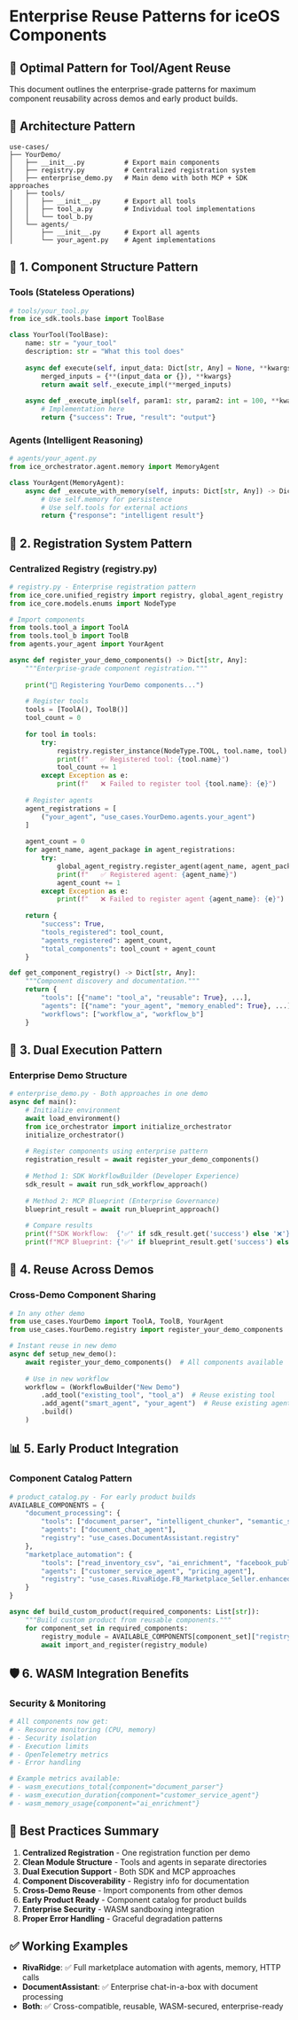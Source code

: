 # Enterprise Reuse Patterns for iceOS Components

## 🎯 **Optimal Pattern for Tool/Agent Reuse**

This document outlines the enterprise-grade patterns for maximum component reusability across demos and early product builds.

## 📐 **Architecture Pattern**

```
use-cases/
├── YourDemo/
│   ├── __init__.py          # Export main components
│   ├── registry.py          # Centralized registration system  
│   ├── enterprise_demo.py   # Main demo with both MCP + SDK approaches
│   ├── tools/
│   │   ├── __init__.py      # Export all tools
│   │   ├── tool_a.py        # Individual tool implementations
│   │   └── tool_b.py
│   └── agents/
│       ├── __init__.py      # Export all agents
│       └── your_agent.py    # Agent implementations
```

## 🔧 **1. Component Structure Pattern**

### **Tools (Stateless Operations)**
```python
# tools/your_tool.py
from ice_sdk.tools.base import ToolBase

class YourTool(ToolBase):
    name: str = "your_tool"
    description: str = "What this tool does"
    
    async def execute(self, input_data: Dict[str, Any] = None, **kwargs) -> Dict[str, Any]:
        merged_inputs = {**(input_data or {}), **kwargs}
        return await self._execute_impl(**merged_inputs)
    
    async def _execute_impl(self, param1: str, param2: int = 100, **kwargs):
        # Implementation here
        return {"success": True, "result": "output"}
```

### **Agents (Intelligent Reasoning)**
```python
# agents/your_agent.py
from ice_orchestrator.agent.memory import MemoryAgent

class YourAgent(MemoryAgent):
    async def _execute_with_memory(self, inputs: Dict[str, Any]) -> Dict[str, Any]:
        # Use self.memory for persistence
        # Use self.tools for external actions
        return {"response": "intelligent result"}
```

## 🏢 **2. Registration System Pattern**

### **Centralized Registry (registry.py)**
```python
# registry.py - Enterprise registration pattern
from ice_core.unified_registry import registry, global_agent_registry
from ice_core.models.enums import NodeType

# Import components
from tools.tool_a import ToolA
from tools.tool_b import ToolB  
from agents.your_agent import YourAgent

async def register_your_demo_components() -> Dict[str, Any]:
    """Enterprise-grade component registration."""
    
    print("🔧 Registering YourDemo components...")
    
    # Register tools
    tools = [ToolA(), ToolB()]
    tool_count = 0
    
    for tool in tools:
        try:
            registry.register_instance(NodeType.TOOL, tool.name, tool)
            print(f"   ✅ Registered tool: {tool.name}")
            tool_count += 1
        except Exception as e:
            print(f"   ❌ Failed to register tool {tool.name}: {e}")
    
    # Register agents
    agent_registrations = [
        ("your_agent", "use_cases.YourDemo.agents.your_agent")
    ]
    
    agent_count = 0
    for agent_name, agent_package in agent_registrations:
        try:
            global_agent_registry.register_agent(agent_name, agent_package)
            print(f"   ✅ Registered agent: {agent_name}")
            agent_count += 1
        except Exception as e:
            print(f"   ❌ Failed to register agent {agent_name}: {e}")
    
    return {
        "success": True,
        "tools_registered": tool_count,
        "agents_registered": agent_count,
        "total_components": tool_count + agent_count
    }

def get_component_registry() -> Dict[str, Any]:
    """Component discovery and documentation."""
    return {
        "tools": [{"name": "tool_a", "reusable": True}, ...],
        "agents": [{"name": "your_agent", "memory_enabled": True}, ...],
        "workflows": ["workflow_a", "workflow_b"]
    }
```

## 🚀 **3. Dual Execution Pattern**

### **Enterprise Demo Structure**
```python
# enterprise_demo.py - Both approaches in one demo
async def main():
    # Initialize environment
    await load_environment()
    from ice_orchestrator import initialize_orchestrator
    initialize_orchestrator()
    
    # Register components using enterprise pattern
    registration_result = await register_your_demo_components()
    
    # Method 1: SDK WorkflowBuilder (Developer Experience)
    sdk_result = await run_sdk_workflow_approach()
    
    # Method 2: MCP Blueprint (Enterprise Governance)  
    blueprint_result = await run_blueprint_approach()
    
    # Compare results
    print(f"SDK Workflow:  {'✅' if sdk_result.get('success') else '❌'}")
    print(f"MCP Blueprint: {'✅' if blueprint_result.get('success') else '❌'}")
```

## 🔄 **4. Reuse Across Demos**

### **Cross-Demo Component Sharing**
```python
# In any other demo
from use_cases.YourDemo import ToolA, ToolB, YourAgent
from use_cases.YourDemo.registry import register_your_demo_components

# Instant reuse in new demo
async def setup_new_demo():
    await register_your_demo_components()  # All components available
    
    # Use in new workflow
    workflow = (WorkflowBuilder("New Demo")
        .add_tool("existing_tool", "tool_a")  # Reuse existing tool
        .add_agent("smart_agent", "your_agent")  # Reuse existing agent
        .build()
    )
```

## 📊 **5. Early Product Integration**

### **Component Catalog Pattern**
```python
# product_catalog.py - For early product builds
AVAILABLE_COMPONENTS = {
    "document_processing": {
        "tools": ["document_parser", "intelligent_chunker", "semantic_search"],
        "agents": ["document_chat_agent"],
        "registry": "use_cases.DocumentAssistant.registry"
    },
    "marketplace_automation": {
        "tools": ["read_inventory_csv", "ai_enrichment", "facebook_publisher"],
        "agents": ["customer_service_agent", "pricing_agent"],
        "registry": "use_cases.RivaRidge.FB_Marketplace_Seller.enhanced_blueprint_demo"
    }
}

async def build_custom_product(required_components: List[str]):
    """Build custom product from reusable components."""
    for component_set in required_components:
        registry_module = AVAILABLE_COMPONENTS[component_set]["registry"]
        await import_and_register(registry_module)
```

## 🛡️ **6. WASM Integration Benefits**

### **Security & Monitoring**
```python
# All components now get:
# - Resource monitoring (CPU, memory)
# - Security isolation 
# - Execution limits
# - OpenTelemetry metrics
# - Error handling

# Example metrics available:
# - wasm_executions_total{component="document_parser"}
# - wasm_execution_duration{component="customer_service_agent"}
# - wasm_memory_usage{component="ai_enrichment"}
```

## 🎯 **Best Practices Summary**

1. **Centralized Registration** - One registration function per demo
2. **Clean Module Structure** - Tools and agents in separate directories  
3. **Dual Execution Support** - Both SDK and MCP approaches
4. **Component Discoverability** - Registry info for documentation
5. **Cross-Demo Reuse** - Import components from other demos
6. **Early Product Ready** - Component catalog for product builds
7. **Enterprise Security** - WASM sandboxing integration
8. **Proper Error Handling** - Graceful degradation patterns

## ✅ **Working Examples**

- **RivaRidge**: ✅ Full marketplace automation with agents, memory, HTTP calls
- **DocumentAssistant**: ✅ Enterprise chat-in-a-box with document processing
- **Both**: ✅ Cross-compatible, reusable, WASM-secured, enterprise-ready 